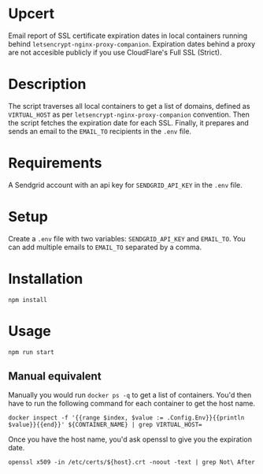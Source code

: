 # Upcert

Email report of SSL certificate expiration dates in local containers running behind `letsencrypt-nginx-proxy-companion`. Expiration dates behind a proxy are not accesible publicly if you use CloudFlare's Full SSL (Strict).

# Description

The script traverses all local containers to get a list of domains, defined as `VIRTUAL_HOST` as per `letsencrypt-nginx-proxy-companion` convention. Then the script fetches the expiration date for each SSL. Finally, it prepares and sends an email to the `EMAIL_TO` recipients in the `.env` file.

# Requirements

A Sendgrid account with an api key for `SENDGRID_API_KEY` in the `.env` file.

# Setup

Create a `.env` file with two variables: `SENDGRID_API_KEY` and `EMAIL_TO`. You can add multiple emails to `EMAIL_TO` separated by a comma.

# Installation

`npm install`

# Usage

`npm run start`

## Manual equivalent

Manually you would run `docker ps -q` to get a list of containers. You'd then have to run the following command for each container to get the host name.

`docker inspect -f '{{range $index, $value := .Config.Env}}{{println $value}}{{end}}' ${CONTAINER_NAME} | grep VIRTUAL_HOST=`

Once you have the host name, you'd ask openssl to give you the expiration date.

`openssl x509 -in /etc/certs/${host}.crt -noout -text | grep Not\ After`
